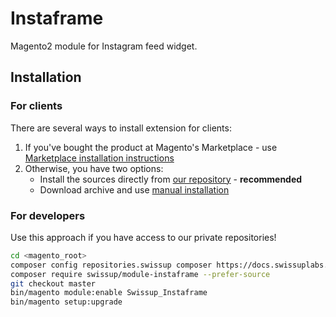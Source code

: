 # Instaframe

Magento2 module for Instagram feed widget.

## Installation

### For clients

There are several ways to install extension for clients:

 1. If you've bought the product at Magento's Marketplace - use
    [Marketplace installation instructions](https://docs.magento.com/marketplace/user_guide/buyers/install-extension.html)
 2. Otherwise, you have two options:
    - Install the sources directly from [our repository](https://docs.swissuplabs.com/m2/extensions/instaframe/installation/composer/) - **recommended**
    - Download archive and use [manual installation](https://docs.swissuplabs.com/m2/extensions/instaframe/installation/manual/)

### For developers

Use this approach if you have access to our private repositories!

```bash
cd <magento_root>
composer config repositories.swissup composer https://docs.swissuplabs.com/packages/
composer require swissup/module-instaframe --prefer-source
git checkout master
bin/magento module:enable Swissup_Instaframe
bin/magento setup:upgrade
```
